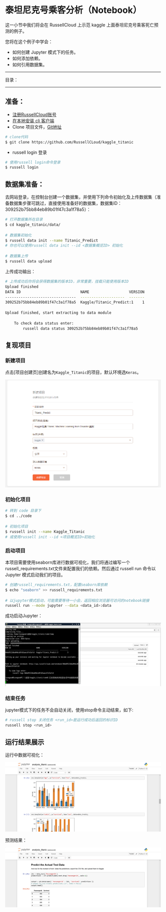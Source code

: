 # 泰坦尼克号乘客分析（Notebook） 

这一小节中我们将会在 RussellCloud 上示范 kaggle 上面泰坦尼克号乘客死亡预测的例子。

您将在这个例子中学会：
- 如何创建 Jupyter 模式下的任务。
- 如何添加依赖。
- 如何引用数据集。

---

目录：
<!-- toc -->

---

## 准备：
* [注册RussellCloud账号](http://russellcloud.com/#register)
* [在本地安装 cli 客户端](/get-started/install.md)
* Clone 项目文件，[Git地址](https://github.com/RussellCLoud/kaggle_titanic)
```bash
# clone代码
$ git clone https://github.com/RussellCLoud/kaggle_titanic
```
* russell login 登录
```bash
# 使用russell login命令登录
$ russell login
```


## 数据集准备：
去网站登录，在控制台创建一个数据集，并使用下列命令初始化及上传数据集（准备数据集步骤可跳过，直接使用准备好的数据集，数据集ID：309252b75bb84eb89b01f47c3a1f78a5）：
```bash
# 打开数据集所在目录
$ cd kaggle_titanic/data/

# 数据集初始化
$ russell data init --name Titanic_Predict
# 你也可以使用russell data init --id <数据集概览ID> 初始化

# 数据集上传
$ russell data upload
```
上传成功输出：
```bash
# 上传成功后你将会获得数据集的版本ID，非常重要，挂载只能使用版本ID
Upload finished
DATA ID                           NAME                  VERSION
--------------------------------  --------------------  -------
309252b75bb84eb89b01f47c3a1f78a5  Kaggle/Titanic_Predict:1    1

Upload finished, start extracting to data module

    To check data status enter:
        russell data status 309252b75bb84eb89b01f47c3a1f78a5
```

## 复现项目

### 新建项目
点击[项目创建页]创建名为`Kaggle_Titanic`的项目，默认环境选`Keras`。

![](/asserts/img/kaggle-titanic-projectnew.png)

### 初始化项目
```bash
# 转到 code 目录下
$ cd ../code

# 初始化项目
$ russell init --name Kaggle_Titanic
# 或使用russell init --id <项目概览ID>初始化
```

### 启动项目
本项目需要使用seaborn库进行数据可视化，我们将通过编写一个russell_requirements.txt文件来配置我们的依赖。然后通过 russell run 命令以 Jupyter 模式启动我们的项目。
```bash
# 创建russell_requirements.txt，配置seaborn库依赖
$ echo "seaborn" >> russell_requirements.txt

# 以jupyter模式启动，可能需要等待一小会，返回相应浏览器可访问的notebook链接
russell run --mode jupyter --data <data_id>:data
```

成功启动Jupyter：

![](/asserts/img/kaggle-titanic-projectrunsuccess.png)

### 结束任务
jupyter模式下的任务不会自动关闭，使用stop命令主动结束，如下:
```bash
# russell stop 关闭任务 <run_id>是运行成功后返回的标识ID
russell stop <run_id>
```

## 运行结果展示
运行中数据可视化：

![](/asserts/img/kaggle-titanic-result1.png)

预测结果：

![](/asserts/img/kaggle-titanic-result2.png)